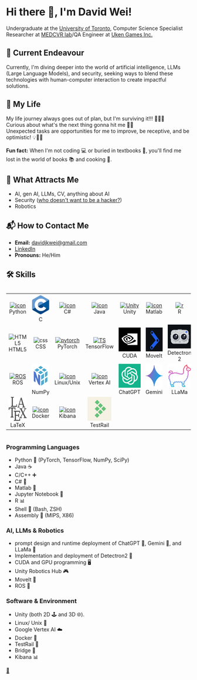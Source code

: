# Hi there 👋, I'm David Wei!

<!--
**david-wei-01001/david-wei-01001** is a ✨ _special_ ✨ repository because its `README.md` (this file) appears on your GitHub profile.
-->

Undergraduate at the [University of Toronto](https://www.utoronto.ca/), Computer Science Specialist\
Researcher at [MEDCVR lab](https://medcvr.utm.utoronto.ca/)/QA Engineer at [Uken Games Inc.](https://uken.com/)


## 🔭 Current Endeavour
Currently, I'm diving deeper into the world of artificial intelligence, LLMs (Large Language Models), and security, seeking ways to blend these technologies with human-computer interaction to create impactful solutions.


## 🌱 My Life
My life journey always goes out of plan, but I'm surviving it!!! 🚴‍♂️💪\
Curious about what's the next thing gonna hit me 🧐🔮\
Unexpected tasks are opportunities for me to improve, be receptive, and be optimistic! 💡🌱😊\
\
**Fun fact:** When I'm not coding 💻 or buried in textbooks 📖, you'll find me lost in the world of books 📚 and cooking 🍳.


## 🧲 What Attracts Me 
- AI, gen AI, LLMs, CV, anything about AI
- Security ([who doesn't want to be a hacker?](https://www.youtube.com/watch?v=3v5Von-oNUg))
- Robotics

  
## 📬 How to Contact Me 
- **Email:** davidjkwei@gmail.com
- [LinkedIn](https://www.linkedin.com/in/david-wei-7a3486280/)
- **Pronouns:** He/Him


## 🛠️ Skills
<div style="display: flex; align-items: flex-start; align: center">
<table align="center">
  <tr>
    <td align="center" width="96">
      <a href="https://docs.python.org/3/library/index.html">
        <img src="https://techstack-generator.vercel.app/python-icon.svg" alt="icon" width="65" height="65" />
      </a>
      <br>Python
    </td>
    <td align="center" width="96">
      <a href="https://devdocs.io/c/">
        <img src="./Asset/c-1.svg" alt="icon" width="65 height="65" />
      </a>
      <br>C
    </td>
     <td align="center" width="96">
       <a href="https://learn.microsoft.com/en-us/dotnet/csharp/">
        <img src="https://techstack-generator.vercel.app/csharp-icon.svg" alt="icon" width="65" height="65" />
       </a>
      <br>C#
    </td>
    <td align="center" width="96">
       <a href="https://docs.oracle.com/en/java/">
        <img src="https://techstack-generator.vercel.app/java-icon.svg" alt="icon" width="65" height="65" />
       </a>
      <br>Java
    </td>
    <td align="center" width="96">
     <a href="https://docs.unity3d.com/Manual/index.html">
        <img src="https://skillicons.dev/icons?i=unity" width="65" height="65" alt="Unity" />
     </a>
      <br>Unity
    </td>
    <td align="center" width="96">
      <a href="https://www.mathworks.com/help/matlab/">
        <img src="https://skillicons.dev/icons?i=matlab" alt="icon" width="65" height="65" />
      </a>
      <br>Matlab
    </td>
    <td align="center" width="96">
      <a href="https://www.r-project.org/other-docs.html">
        <img src="https://skillicons.dev/icons?i=r" width="65" height="65" alt="r" />
      </a>
      <br>R
    </td>
  </tr>
  <tr>
    <td align="center"  width="96">
        <img src="https://skillicons.dev/icons?i=html" width="65" height="65" alt="HTML5" />
      <br>HTML5
    </td>
    <td align="center" width="96">
        <img src="https://skillicons.dev/icons?i=css" width="65" height="65" alt="css" />
      <br>CSS
    </td>
    <td align="center" width="96">
      <a href="https://pytorch.org/docs/stable/index.html">
        <img src="https://skillicons.dev/icons?i=pytorch" width="65" height="65" alt="pytorch" />
      </a>
      <br>PyTorch
    </td>
    <td align="center" width="96">
      <a href="https://www.tensorflow.org/api_docs">
        <img src="https://skillicons.dev/icons?i=tensorflow" width="65" height="65" alt="TS" />
      </a>
      <br>TensorFlow
    </td>
   <td align="center" width="96">
     <a href="https://docs.nvidia.com/cuda/cuda-c-programming-guide/index.html">
        <img src="./Asset/CUDA.jpg" width="65" height="65" alt="CUDA" />
     </a>
      <br>CUDA
    </td>
    <td align="center" width="96">
        <img src="./Asset/moveit.jpg" width="65" height="65" alt="MoveIt" />
      <br>MoveIt
    </td>
    <td align="center" width="96">
        <img src="./Asset/detectron2.png" width="65" height="65" alt="detectron2" />
      <br>Detectron 2
    </td>
  </tr>
  <tr>
    <td align="center" width="96">
      <a href="https://github.com/ros/ros?tab=readme-ov-file">
        <img src="https://skillicons.dev/icons?i=ros" width="65" height="65" alt="ROS" />
      </a>
        <br>ROS
    </td>
    <td align="center" width="96">
      <a href="https://numpy.org/doc/">
        <img src="./Asset/numpy.png" width="65" height="65" alt="numpy" />
      </a>
      <br>NumPy
    </td>
    <td align="center" width="96">
      <a href="https://www.kernel.org/doc/html/v4.10/index.html">
        <img src="https://skillicons.dev/icons?i=linux" alt="icon" width="65" height="65" />
      </a>
      <br>Linux/Unix
    </td>
    <td align="center" width="96">
    <a href="https://cloud.google.com/vertex-ai/docs">
        <img src="https://skillicons.dev/icons?i=gcp" alt="icon" width="65" height="65" />
    </a>
      <br>Vertex AI
    <td align="center" width="96">
      <a href="https://chat.openai.com/g/g-I1XNbsyDK-api-docs">
        <img src="./Asset/gpt.png" alt="icon" width="65" height="65" />
      </a>
      <br>ChatGPT
    </td>
    <td align="center" width="96"> 
      <a href="https://ai.google.dev/docs">
        <img src="./Asset/gemini.png" width="65" height="65" alt="icon" />
      </a>
      <br>Gemini
    </td>
    <td align="center" width="96"> 
      <a href="https://llama.meta.com/">
        <img src="./Asset/llama.png" width="65" height="65" alt="icon" />
      </a>
      <br>LLaMa
    </td>
 </tr>
  <tr>
    <td align="center" width="96">
      <a href="https://www.latex-project.org/help/documentation/">
        <img src="./Asset/latex.png" alt="icon" width="65" height="65" />
      </a>
      <br>LaTeX
    </td>
    <td align="center" width="96">
      <a href="https://docs.docker.com/">
        <img src="https://techstack-generator.vercel.app/docker-icon.svg" alt="icon" width="65" height="65" />
      </a>
      <br>Docker
    </td>
    <td align="center" width="96">
      <a href="https://www.elastic.co/kibana?utm_campaign=Google-B-AMER-CA-Exact&utm_content=Brand-Core-Kibana&utm_source=google&utm_medium=cpc&device=c&utm_term=kibana&gad_source=1&gclid=Cj0KCQjwn7mwBhCiARIsAGoxjaIb99xi305fhe4U3tNTASN4C4x10U2nLuMZx6IS8AZLDsDVDpmlKqgaAtyHEALw_wcB">
        <img src="https://skillicons.dev/icons?i=elasticsearch" alt="icon" width="65" height="65" />
      </a>
      <br>Kibana
    </td>
    <td align="center" width="96">
      <a href="https://www.testrail.com/?utm_term=testrail&utm_campaign=gg_dg_us_can_search_brand&utm_source=google&utm_medium=cpc&utm_content=brand_exact&hsa_acc=9739162558&hsa_cam=19652065350&hsa_grp=146300195455&hsa_ad=647552993164&hsa_src=g&hsa_tgt=kwd-302379004298&hsa_kw=testrail&hsa_mt=e&hsa_net=adwords&hsa_ver=3&gad_source=1&gclid=Cj0KCQjwn7mwBhCiARIsAGoxjaJFWY5s1ZrEIan0-sNN-oZ1GmpuJsDjLdonKKQYdGHYuXQajxD39OQaAkACEALw_wcB">
        <img src="./Asset/testrail.png" width="65" height="65" alt="testrail" />
      </a>
      <br>TestRail
    </td>
  </tr>
 
</table>
<br><br>


</div>


### Programming Languages
- Python 🐍 (PyTorch, TensorFlow, NumPy, SciPy)
- Java ☕
- C/C++ ➕
- C# 🔷
- Matlab 🔢
- Jupyter Notebook 📓
- R 📊
- Shell 🐚 (Bash, ZSH) 
- Assembly 🧩 (MIPS, X86)

### AI, LLMs & Robotics
- prompt design and runtime deployment of ChatGPT 💬, Gemini 🌟, and LLaMa 🦙
- Implementation and deployment of Detectron2 📸
- CUDA and GPU programming 🖥️
- Unity Robotics Hub 🎮
- MoveIt 🤖
- ROS 🌹

### Software & Environment
- Unity (both 2D 🕹️ and 3D 🌐).
- Linux/ Unix 🐧
- Google Vertex AI ☁️
- Docker 🐳
- TestRail 🚄
- Bridge 🌉
- Kibana 📊

[🤔](https://david-wei-01001.github.io/Some-Jewels/)

